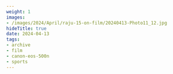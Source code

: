 ```yaml
---
weight: 1
images:
- /images/2024/April/raju-15-on-film/20240413-Photo11_12.jpg
hideTitle: true
date: 2024-04-13
tags:
- archive
- film
- canon-eos-500n
- sports
---
```

